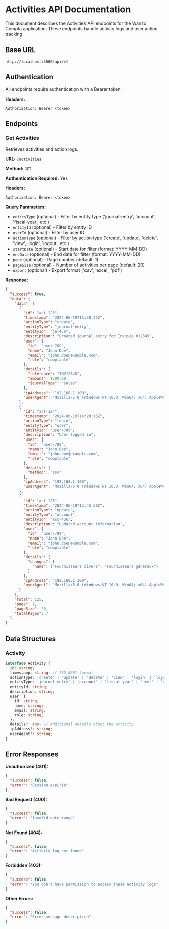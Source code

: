 # Activities API Documentation

This document describes the Activities API endpoints for the Wanzo Compta application. These endpoints handle activity logs and user action tracking.

## Base URL

```
http://localhost:3000/api/v1
```

## Authentication

All endpoints require authentication with a Bearer token.

**Headers:**
```
Authorization: Bearer <token>
```

## Endpoints

### Get Activities

Retrieves activities and action logs.

**URL:** `/activities`

**Method:** `GET`

**Authentication Required:** Yes

**Headers:**
```
Authorization: Bearer <token>
```

**Query Parameters:**
- `entityType` (optional) - Filter by entity type ('journal-entry', 'account', 'fiscal-year', etc.)
- `entityId` (optional) - Filter by entity ID
- `userId` (optional) - Filter by user ID
- `actionType` (optional) - Filter by action type ('create', 'update', 'delete', 'view', 'login', 'logout', etc.)
- `startDate` (optional) - Start date for filter (format: YYYY-MM-DD)
- `endDate` (optional) - End date for filter (format: YYYY-MM-DD)
- `page` (optional) - Page number (default: 1)
- `pageSize` (optional) - Number of activities per page (default: 20)
- `export` (optional) - Export format ('csv', 'excel', 'pdf')

**Response:**

```json
{
  "success": true,
  "data": {
    "data": [
      {
        "id": "act-123",
        "timestamp": "2024-06-19T15:30:45Z",
        "actionType": "create",
        "entityType": "journal-entry",
        "entityId": "je-456",
        "description": "Created journal entry for Invoice #12345",
        "user": {
          "id": "user-789",
          "name": "John Doe",
          "email": "john.doe@example.com",
          "role": "comptable"
        },
        "details": {
          "reference": "INV12345",
          "amount": 1200.00,
          "journalType": "sales"
        },
        "ipAddress": "192.168.1.100",
        "userAgent": "Mozilla/5.0 (Windows NT 10.0; Win64; x64) AppleWebKit/537.36 (KHTML, like Gecko) Chrome/115.0.0.0 Safari/537.36"
      },
      {
        "id": "act-124",
        "timestamp": "2024-06-19T14:20:15Z",
        "actionType": "login",
        "entityType": "user",
        "entityId": "user-789",
        "description": "User logged in",
        "user": {
          "id": "user-789",
          "name": "John Doe",
          "email": "john.doe@example.com",
          "role": "comptable"
        },
        "details": {
          "method": "sso"
        },
        "ipAddress": "192.168.1.100",
        "userAgent": "Mozilla/5.0 (Windows NT 10.0; Win64; x64) AppleWebKit/537.36 (KHTML, like Gecko) Chrome/115.0.0.0 Safari/537.36"
      },
      {
        "id": "act-125",
        "timestamp": "2024-06-19T13:45:30Z",
        "actionType": "update",
        "entityType": "account",
        "entityId": "acc-456",
        "description": "Updated account information",
        "user": {
          "id": "user-789",
          "name": "John Doe",
          "email": "john.doe@example.com",
          "role": "comptable"
        },
        "details": {
          "changes": {
            "name": ["Fournisseurs divers", "Fournisseurs généraux"]
          }
        },
        "ipAddress": "192.168.1.100",
        "userAgent": "Mozilla/5.0 (Windows NT 10.0; Win64; x64) AppleWebKit/537.36 (KHTML, like Gecko) Chrome/115.0.0.0 Safari/537.36"
      }
    ],
    "total": 125,
    "page": 1,
    "pageSize": 20,
    "totalPages": 7
  }
}
```

## Data Structures

### Activity

```typescript
interface Activity {
  id: string;
  timestamp: string; // ISO 8601 format
  actionType: 'create' | 'update' | 'delete' | 'view' | 'login' | 'logout' | 'export' | 'ia_generation';
  entityType: 'journal-entry' | 'account' | 'fiscal-year' | 'user' | 'report' | 'settings';
  entityId: string;
  description: string;
  user: {
    id: string;
    name: string;
    email: string;
    role: string;
  };
  details?: any; // Additional details about the activity
  ipAddress?: string;
  userAgent?: string;
}
```

## Error Responses

**Unauthorized (401):**
```json
{
  "success": false,
  "error": "Session expirée"
}
```

**Bad Request (400):**
```json
{
  "success": false,
  "error": "Invalid date range"
}
```

**Not Found (404):**
```json
{
  "success": false,
  "error": "Activity log not found"
}
```

**Forbidden (403):**
```json
{
  "success": false,
  "error": "You don't have permission to access these activity logs"
}
```

**Other Errors:**
```json
{
  "success": false,
  "error": "Error message description"
}
```
